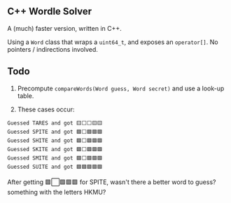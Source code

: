 ## C++ Wordle Solver

A (much) faster version, written in C++.

Using a `Word` class that wraps a `uint64_t`, and exposes an `operator[]`. No pointers / indirections involved.

## Todo

1. Precompute `compareWords(Word guess, Word secret)` and use a look-up table.

2. These cases occur:

```
Guessed TARES and got 🟨⬜⬜🟨🟨
Guessed SPITE and got 🟩⬜🟩🟩🟩
Guessed SHITE and got 🟩⬜🟩🟩🟩
Guessed SKITE and got 🟩⬜🟩🟩🟩
Guessed SMITE and got 🟩⬜🟩🟩🟩
Guessed SUITE and got 🟩🟩🟩🟩🟩
```

After getting 🟩⬜🟩🟩🟩 for SPITE, 
wasn't there a better word to guess? something with the letters HKMU?